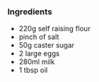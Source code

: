 ### Ingredients
- 220g self raising flour
- pinch of salt
- 50g caster sugar
- 2 large eggs
- 280ml milk
- 1 tbsp oil
